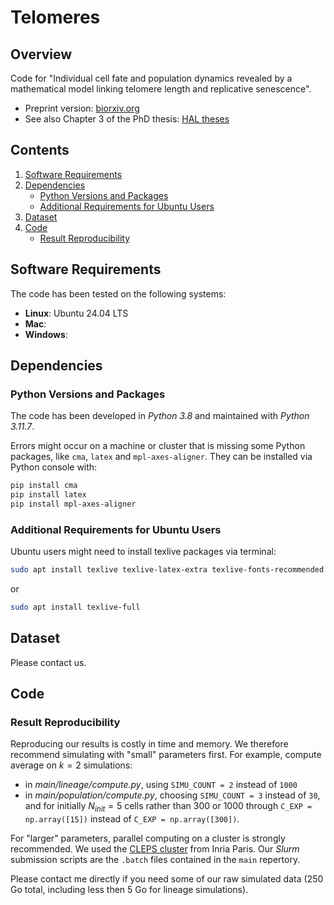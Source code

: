 # Telomeres

## Overview

Code for "Individual cell fate and population dynamics revealed by a mathematical model linking telomere length and replicative senescence". 

- Preprint version: [biorxiv.org](https://doi.org/10.1101/2023.11.22.568287)
- See also Chapter 3 of the PhD thesis: [HAL theses](https://theses.hal.science/tel-04250492)

## Contents

1. [Software Requirements](#software-requirements)
2. [Dependencies](#dependencies)
   - [Python Versions and Packages](#python-versions-and-packages)
   - [Additional Requirements for Ubuntu Users](#additional-requirements-for-ubuntu-users)
3. [Dataset](#dataset)
4. [Code](#code)
   - [Result Reproducibility](#result-reproducibility)

## Software Requirements

The code has been tested on the following systems:

- **Linux**: Ubuntu 24.04 LTS
- **Mac**:
- **Windows**:

## Dependencies

### Python Versions and Packages

The code has been developed in *Python 3.8* and maintained with *Python 3.11.7*.

Errors might occur on a machine or cluster that is missing some Python packages, like `cma`, `latex` and `mpl-axes-aligner`. They can be installed via Python console with:
```bash
pip install cma
pip install latex
pip install mpl-axes-aligner
```

### Additional Requirements for Ubuntu Users

Ubuntu users might need to install texlive packages via terminal:
```bash
sudo apt install texlive texlive-latex-extra texlive-fonts-recommended dvipng cm-super texlive-fonts-extra
```
or 
```bash
sudo apt install texlive-full
```

## Dataset

Please contact us.

## Code 

### Result Reproducibility 

Reproducing our results is costly in time and memory.
We therefore recommend simulating with "small" parameters first.
For example, compute average on $k=2$ simulations:
- in *main/lineage/compute.py*, using `SIMU_COUNT = 2` instead of `1000`
- in *main/population/compute.py*, choosing `SIMU_COUNT = 3` instead of `30`, and for initially $N_{init} = 5$ cells rather than $300$ or $1000$ through
`C_EXP = np.array([15])` instead of `C_EXP = np.array([300])`.

For "larger" parameters, parallel computing on a cluster is strongly recommended. 
We used the [CLEPS cluster](https://paris-cluster-2019.gitlabpages.inria.fr/cleps/cleps-userguide/index.html) from Inria Paris. 
Our *Slurm* submission scripts are the `.batch` files contained in the `main` repertory.

Please contact me directly if you need some of our raw simulated data (250 Go total, including less then 5 Go for lineage simulations).


